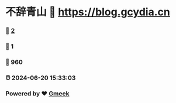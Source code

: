 # 不辞青山 :link: https://blog.gcydia.cn 
### :page_facing_up: [2](https://blog.gcydia.cn/tag.html) 
### :speech_balloon: 1 
### :hibiscus: 960 
### :alarm_clock: 2024-06-20 15:33:03 
### Powered by :heart: [Gmeek](https://github.com/Meekdai/Gmeek)
